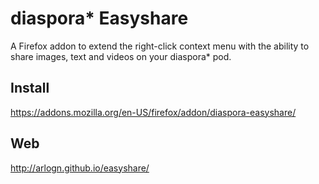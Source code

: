 diaspora* Easyshare
===================

A Firefox addon to extend the right-click context menu with the ability to share images, text and videos on your diaspora* pod.

## Install
<a href="https://addons.mozilla.org/en-US/firefox/addon/diaspora-easyshare/">https://addons.mozilla.org/en-US/firefox/addon/diaspora-easyshare/</a>

## Web
<a href="http://arlogn.github.io/easyshare/">http://arlogn.github.io/easyshare/</a>
